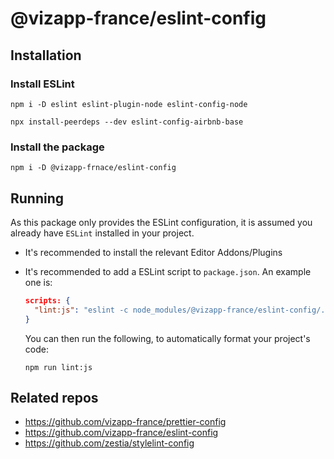 # @vizapp-france/eslint-config

## Installation

### Install ESLint

```
npm i -D eslint eslint-plugin-node eslint-config-node
```

```
npx install-peerdeps --dev eslint-config-airbnb-base
```

### Install the package

```
npm i -D @vizapp-frnace/eslint-config
```

## Running

As this package only provides the ESLint configuration, it is assumed you
already have `ESLint` installed in your project.

- It's recommended to install the relevant Editor Addons/Plugins

- It's recommended to add a ESLint script to `package.json`. An example one
  is:

  ```json
  scripts: {
    "lint:js": "eslint -c node_modules/@vizapp-france/eslint-config/.eslintrc.json '**/*.js'"
  }
  ```

  You can then run the following, to automatically format your project's code:

  ```
  npm run lint:js
  ```

## Related repos

- https://github.com/vizapp-france/prettier-config
- https://github.com/vizapp-france/eslint-config
- https://github.com/zestia/stylelint-config
